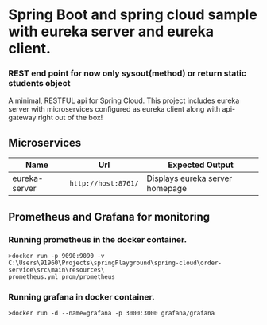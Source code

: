 # Spring Boot and spring cloud sample with eureka server and eureka client.  
### REST end point for now only sysout(method) or return static students object

A minimal, RESTFUL api for Spring Cloud. This project includes eureka server with microservices configured as eureka client along with api-gateway right out of the box!

 
## Microservices
| Name | Url | Expected Output |
| ------ | ------ | ------ |
| eureka-server | `http://host:8761/` | Displays eureka server homepage |


## Prometheus and Grafana for monitoring

### Running prometheus in the docker container.

```
>docker run -p 9090:9090 -v C:\Users\91960\Projects\springPlayground\spring-cloud\order-service\src\main\resources\
prometheus.yml prom/prometheus
``` 

### Running grafana in docker container.

```
>docker run -d --name=grafana -p 3000:3000 grafana/grafana
``` 



